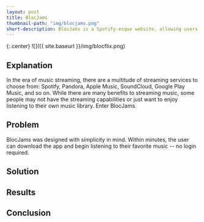 ```yaml
---
layout: post
title: BlocJams
thumbnail-path: "img/blocjams.png"
short-description: BlocJams is a Spotify-esque website, allowing users to listen to all of their favorite albums at the click of a button.
---
```



{:.center}
![]({{ site.baseurl }}/img/blocflix.png)

## Explanation
In the era of music streaming, there are a multitude of streaming services to choose from: Spotify, Pandora, Apple Music, SoundCloud, Google Play Music, and so on. While there are many benefits to streaming music, some people may not have the streaming capabilities or just want to enjoy listening to their own music library. Enter BlocJams. 

## Problem
BlocJams was designed with simplicity in mind. Within minutes, the user can download the app and begin listening to their favorite music -- no login required. 

## Solution

## Results

## Conclusion

